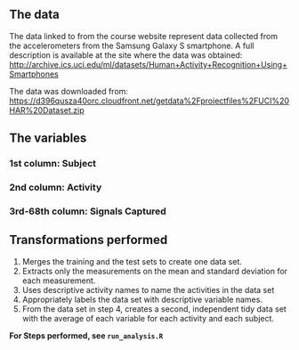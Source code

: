 ## The data
The data linked to from the course website represent data collected from the accelerometers from the Samsung Galaxy S smartphone. A full description is available at the site where the data was obtained:
http://archive.ics.uci.edu/ml/datasets/Human+Activity+Recognition+Using+Smartphones

The data was downloaded from:
https://d396qusza40orc.cloudfront.net/getdata%2Fprojectfiles%2FUCI%20HAR%20Dataset.zip


## The variables
### 1st column: Subject

### 2nd column: Activity

### 3rd-68th column: Signals Captured



## Transformations performed
1. Merges the training and the test sets to create one data set.
2. Extracts only the measurements on the mean and standard deviation for each measurement.
3. Uses descriptive activity names to name the activities in the data set
4. Appropriately labels the data set with descriptive variable names.
5. From the data set in step 4, creates a second, independent tidy data set with the average of each variable for each activity and each subject.

**For Steps performed, see `run_analysis.R`**
